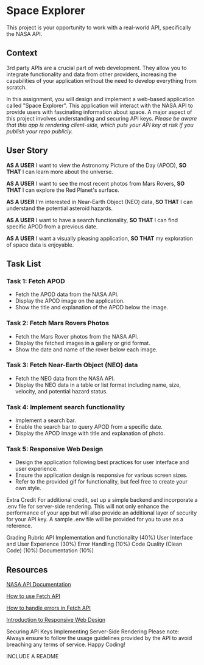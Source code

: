 # Space Explorer

This project is your opportunity to work with a real-world API, specifically the NASA API.

## Context
3rd party APIs are a crucial part of web development. They allow you to integrate functionality and data from other providers, increasing the capabilities of your application without the need to develop everything from scratch. 

In this assignment, you will design and implement a web-based application called "Space Explorer". This application will interact with the NASA API to provide users with fascinating information about space. A major aspect of this project involves understanding and securing API keys. *Please be aware that this app is rendering client-side, which puts your API key at risk if you publish your repo publicly.*

## User Story
**AS A USER** I want to view the Astronomy Picture of the Day (APOD), **SO THAT** I can learn more about the universe.

**AS A USER** I want to see the most recent photos from Mars Rovers, **SO THAT** I can explore the Red Planet's surface.

**AS A USER** I'm interested in Near-Earth Object (NEO) data, **SO THAT** I can understand the potential asteroid hazards.

**AS A USER** I want to have a search functionality, **SO THAT**  I can find specific APOD from a previous date.

**AS A USER** I want a visually pleasing application, **SO THAT** my exploration of space data is enjoyable.

## Task List
### Task 1: Fetch APOD
- Fetch the APOD data from the NASA API.
- Display the APOD image on the application.
- Show the title and explanation of the APOD below the image.

### Task 2: Fetch Mars Rovers Photos
- Fetch the Mars Rover photos from the NASA API.
- Display the fetched images in a gallery or grid format.
- Show the date and name of the rover below each image.

### Task 3: Fetch Near-Earth Object (NEO) data
- Fetch the NEO data from the NASA API.
- Display the NEO data in a table or list format including name, size, velocity, and potential hazard status.

### Task 4: Implement search functionality
- Implement a search bar.
- Enable the search bar to query APOD from a specific date.
- Display the APOD image with title and explanation of photo.

### Task 5: Responsive Web Design
- Design the application following best practices for user interface and user experience.
- Ensure the application design is responsive for various screen sizes.
- Refer to the provided gif for functionality, but feel free to create your own style.


Extra Credit
For additional credit, set up a simple backend and incorporate a .env file for server-side rendering. This will not only enhance the performance of your app but will also provide an additional layer of security for your API key. A sample .env file will be provided for you to use as a reference.

Grading Rubric
API Implementation and functionality (40%)
User Interface and User Experience (30%)
Error Handling (10%)
Code Quality (Clean Code) (10%)
Documentation (10%)


## Resources
[NASA API Documentation](https://api.nasa.gov/)

[How to use Fetch API](https://developer.mozilla.org/en-US/docs/Web/API/Fetch_API)

[How to handle errors in Fetch API](https://rapidapi.com/guides/error-handling-fetch)

[Introduction to Responsive Web Design](https://www.w3schools.com/css/css_rwd_intro.asp)

Securing API Keys
Implementing Server-Side Rendering
Please note: Always ensure to follow the usage guidelines provided by the API to avoid breaching any terms of service. Happy Coding!


INCLUDE A README